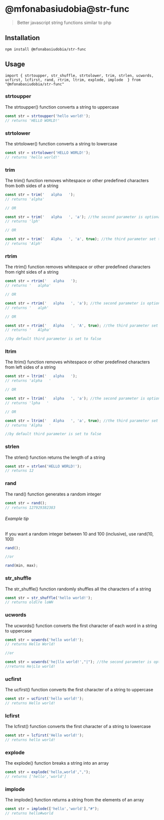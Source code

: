 # @mfonabasiudobia@str-func
> Better javascript string functions similar to php

## Installation
```
npm install @mfonabasiudobia/str-func
```
## Usage
```
import { strtoupper, str_shuffle, strtolower, trim, strlen, ucwords, ucfirst, lcfirst, rand, rtrim, ltrim, explode, implode  } from "@mfonabasiudobia/str-func"
```

### strtoupper
The strtoupper() function converts a string to uppercase
```javascript
const str = strtoupper('hello world!');
// returns 'HELLO WORLD!'
```

### strtolower
The strtolower() function converts a string to lowercase
```javascript
const str = strtolower('HELLO WORLD!');
// returns 'hello world!'
```

### trim
The trim() function removes whitespace or other predefined characters from both sides of a string
```javascript
const str = trim('   alpha   ');
// returns 'alpha'

// OR

const str = trim('   alpha   ', 'a'); //the second parameter is optional, it specifies which character to remove from the string
// returns 'lph'

// OR 

const str = trim('   Alpha   ', 'a', true); //the third parameter set to true indicates case sensitivity
// returns 'Alph'

```

### rtrim
The rtrim() function removes whitespace or other predefined characters from right sides of a string
```javascript
const str = rtrim('   alpha   ');
// returns '   alpha'

// OR

const str = rtrim('   alpha   ', 'a'); //the second parameter is optional, it specifies which character to remove from the string
// returns '   alph'

// OR 

const str = rtrim('   Alpha   ', 'A', true); //the third parameter set to true indicates case sensitivity
// returns '   Alpha'

//by default third parameter is set to false

```

### ltrim
The ltrim() function removes whitespace or other predefined characters from left sides of a string
```javascript
const str = ltrim('   alpha   ');
// returns 'alpha   '

// OR

const str = ltrim('   alpha   ', 'a'); //the second parameter is optional, it specifies which character to remove from the string
// returns 'lpha   '

// OR 

const str = ltrim('   Alpha   ', 'a', true); //the third parameter set to true indicates case sensitivity
// returns 'Alpha   '

//by default third parameter is set to false

```

### strlen
The strlen() function returns the length of a string
```javascript
const str = strlen('HELLO WORLD!');
// returns 12
```

### rand
The rand() function generates a random integer
```javascript
const str = rand();
// returns 127929382383
```
###### Example tip
If you want a random integer between 10 and 100 (inclusive), use rand(10, 100)
```javascript
rand();

//or

rand(min, max);
```

### str_shuffle
The str_shuffle() function randomly shuffles all the characters of a string 
```javascript
const str = str_shuffle('hello world!');
// returns oldlre loWH
```

### ucwords
The ucwords() function converts the first character of each word in a string to uppercase 
```javascript
const str = ucwords('hello world!');
// returns Hello World!

//or

const str = ucwords('he|llo world!',"|"); //the second parameter is optional, it specifies the word separator character
//returns He|Llo world!

```

### ucfirst
The ucfirst() function converts the first character of a string to uppercase 
```javascript
const str = ucfirst('hello world!');
// returns Hello world!
```

### lcfirst
The lcfirst() function converts the first character of a string to lowercase 
```javascript
const str = lcfirst('Hello world!');
// returns hello world!
```

### explode
The explode() function breaks a string into an array 
```javascript
const str = explode('hello,world',",");
// returns ['hello','world']
```

### implode
The implode() function returns a string from the elements of an array 
```javascript
const str = implode(['hello','world'],"#");
// returns hello#world
```